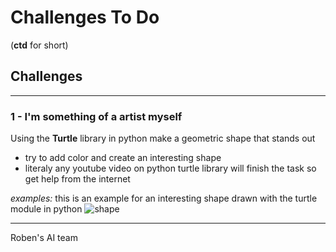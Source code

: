 # Challenges To Do
(**ctd** for short)


## Challenges
---
### 1 - I'm something of a artist myself
Using the **Turtle** library in python make a geometric shape that stands out
- try to add color and create an interesting shape
- literaly any youtube video on python turtle library will finish the task so get help from the internet

_examples:_
this is an example for an interesting shape drawn with the turtle module in python
![shape](https://external-content.duckduckgo.com/iu/?u=https%3A%2F%2Fi.ytimg.com%2Fvi%2FGrc1-j4EvTk%2Fmaxresdefault.jpg&f=1&nofb=1 "shapes")

---
Roben's AI team 